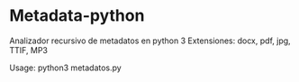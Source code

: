 # Metadata-python
Analizador recursivo de metadatos en python 3
Extensiones: docx, pdf, jpg, TTIF, MP3

Usage: python3 metadatos.py <path>
      
      
